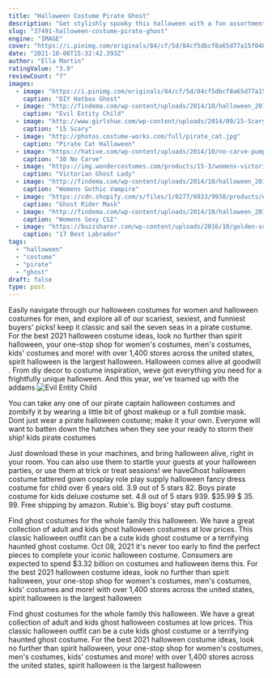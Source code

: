 ```yaml
---
title: "Halloween Costume Pirate Ghost"
description: "Get stylishly spooky this halloween with a fun assortment of ghost, witch, spider, and skull-themed indoor & outdoor decorations, glow in the dark and led costume accessories, photo booth"
slug: "37491-halloween-costume-pirate-ghost"
engine: "IMAGE"
cover: "https://i.pinimg.com/originals/84/cf/5d/84cf5dbcf8a65d77a15f04863c9ea77e.jpg"
date: "2021-10-08T15:32:42.393Z"
author: "Ella Martin"
ratingValue: "3.9"
reviewCount: "7"
images:
  - image: "https://i.pinimg.com/originals/84/cf/5d/84cf5dbcf8a65d77a15f04863c9ea77e.jpg"
    caption: "DIY Hatbox Ghost"
  - image: "http://findema.com/wp-content/uploads/2014/10/halloween_20144420.jpg"
    caption: "Evil Entity Child"
  - image: "http://www.girlshue.com/wp-content/uploads/2014/09/15-Scary-Halloween-Costume-Ideas-For-Girls-Women-2014-3.jpg"
    caption: "15 Scary"
  - image: "http://photos.costume-works.com/full/pirate_cat.jpg"
    caption: "Pirate Cat Halloween"
  - image: "https://hative.com/wp-content/uploads/2014/10/no-carve-pumpkin-ideas/29-pirate-pumpkin.jpg"
    caption: "30 No Carve"
  - image: "https://img.wondercostumes.com/products/15-3/womens-victorian-ghost-lady-costume.jpg"
    caption: "Victorian Ghost Lady"
  - image: "http://findema.com/wp-content/uploads/2014/10/halloween_20142478.jpg"
    caption: "Womens Gothic Vampire"
  - image: "https://cdn.shopify.com/s/files/1/0277/6933/9938/products/emb009-fire-skull-mask-1-2_1000x1000.jpg?v=1574960051"
    caption: "Ghost Rider Mask"
  - image: "http://findema.com/wp-content/uploads/2014/10/halloween_20141099.jpg"
    caption: "Womens Sexy CSI"
  - image: "https://buzzsharer.com/wp-content/uploads/2016/10/golden-sunflower-labrador-dog.jpg"
    caption: "17 Best Labrador"
tags:
  - "halloween"
  - "costume"
  - "pirate"
  - "ghost"
draft: false
type: post
---
```


Easily navigate through our halloween costumes for women and halloween costumes for men, and explore all of our scariest, sexiest, and funniest buyers' picks! keep it classic and sail the seven seas in a pirate costume. For the best 2021 halloween costume ideas, look no further than spirit halloween, your one-stop shop for women's costumes, men's costumes, kids' costumes and more! with over 1,400 stores across the united states, spirit halloween is the largest halloween. Halloween comes alive at goodwill . From diy decor to costume inspiration, weve got everything you need for a frightfully unique halloween. And this year, we've teamed up with the addams
![Evil Entity Child](http://findema.com/wp-content/uploads/2014/10/halloween_20144420.jpg "Evil Entity Child")

You can take any one of our pirate captain halloween costumes and zombify it by wearing a little bit of ghost makeup or a full zombie mask. Dont just wear a pirate halloween costume; make it your own. Everyone will want to batten down the hatches when they see your ready to storm their ship! kids pirate costumes
<!--inArticleAds-->

<!--galleryOne-->

Just download these in your machines, and bring halloween alive, right in your room. You can also use them to startle your guests at your halloween parties, or use them at trick or treat sessions! we haveGhost halloween costume tattered gown cosplay role play supply halloween fancy dress costume for child over 6 years old. 3.9 out of 5 stars 82.  Boys pirate costume for kids deluxe costume set. 4.8 out of 5 stars 939. $35.99 $ 35. 99. Free shipping by amazon. Rubie's. Big boys' stay puft costume.
<!--inArticleAds-->

<!--galleryTwo-->

Find ghost costumes for the whole family this halloween. We have a great collection of adult and kids ghost halloween costumes at low prices. This classic halloween outfit can be a cute kids ghost costume or a terrifying haunted ghost costume. Oct 08, 2021 it's never too early to find the perfect pieces to complete your iconic halloween costume. Consumers are expected to spend $3.32 billion on costumes and halloween items this. For the best 2021 halloween costume ideas, look no further than spirit halloween, your one-stop shop for women's costumes, men's costumes, kids' costumes and more! with over 1,400 stores across the united states, spirit halloween is the largest halloween
<!--galleryThree-->

Find ghost costumes for the whole family this halloween. We have a great collection of adult and kids ghost halloween costumes at low prices. This classic halloween outfit can be a cute kids ghost costume or a terrifying haunted ghost costume. For the best 2021 halloween costume ideas, look no further than spirit halloween, your one-stop shop for women's costumes, men's costumes, kids' costumes and more! with over 1,400 stores across the united states, spirit halloween is the largest halloween